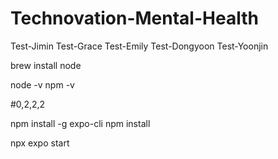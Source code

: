 # Technovation-Mental-Health

Test-Jimin
Test-Grace
Test-Emily
Test-Dongyoon
Test-Yoonjin



brew install node

node -v
npm -v

#0,2,2,2

npm install -g expo-cli
npm install

npx expo start
